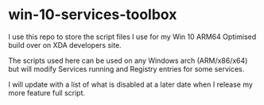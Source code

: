 # win-10-services-toolbox

I use this repo to store the script files I use for my Win 10 ARM64 Optimised build over on XDA developers site.

The scripts used here can be used on any Windows arch (ARM/x86/x64) but will modify Services running and Registry entries
for some services.

I will update with a list of what is disabled at a later date when I release my more feature full script.
